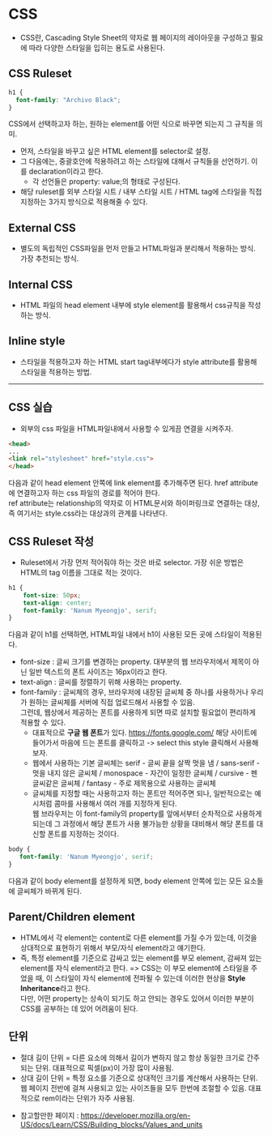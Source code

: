 # CSS
- CSS란, Cascading Style Sheet의 약자로 웹 페이지의 레이아웃을 구성하고 필요에 따라 다양한 스타일을 입히는 용도로 사용된다. 

## CSS Ruleset
```css
h1 {
  font-family: "Archivo Black";
}
```
CSS에서 선택하고자 하는, 원하는 element를 어떤 식으로 바꾸면 되는지 그 규칙을 의미.
- 먼저, 스타일을 바꾸고 싶은 HTML element를 selector로 설정.
- 그 다음에는, 중괄호안에 적용하려고 하는 스타일에 대해서 규칙들을 선언하기. 이를 declaration이라고 한다.
  - 각 선언들은 property: value;의 형태로 구성된다.
- 해당 ruleset를 외부 스타일 시트 / 내부 스타일 시트 / HTML tag에 스타일을 직접 지정하는 3가지 방식으로 적용해줄 수 있다.

## External CSS
- 별도의 독립적인 CSS파일을 먼저 만들고 HTML파일과 분리해서 적용하는 방식. 가장 추천되는 방식.

## Internal CSS
- HTML 파일의 head element 내부에 style element를 활용해서 css규칙을 작성하는 방식.

## Inline style
- 스타일을 적용하고자 하는 HTML start tag내부에다가 style attribute를 활용해 스타일을 적용하는 방법.

* * *
## CSS 실습
- 외부의 css 파일을 HTML파일내에서 사용할 수 있게끔 연결을 시켜주자.
```html
<head>
...
<link rel="stylesheet" href="style.css">
</head>
```
다음과 같이 head element 안쪽에 link element를 추가해주면 된다. href attribute에 연결하고자 하는 css 파일의 경로를 적어야 한다.  
ref attribute는 relationship의 약자로 이 HTML문서와 하이퍼링크로 연결하는 대상, 즉 여기서는 style.css라는 대상과의 관계를 나타낸다.

## CSS Ruleset 작성
- Ruleset에서 가장 먼저 적어줘야 하는 것은 바로 selector. 가장 쉬운 방법은 HTML의 tag 이름을 그대로 적는 것이다. 
```css
h1 {
    font-size: 50px;
    text-align: center;
    font-family: 'Nanum Myeongjo', serif;
}
```
다음과 같이 h1를 선택하면, HTML파일 내에서 h1이 사용된 모든 곳에 스타일이 적용된다.
- font-size : 글씨 크기를 변경하는 property. 대부분의 웹 브라우저에서 제목이 아닌 일반 텍스트의 폰트 사이즈는 16px이라고 한다. 
- text-align : 글씨를 정렬하기 위해 사용하는 property.
- font-family : 글씨체의 경우, 브라우저에 내장된 글씨체 중 하나를 사용하거나 우리가 원하는 글씨체를 서버에 직접 업로드해서 사용할 수 있음.  
  그런데, 웹상에서 제공하는 폰트를 사용하게 되면 따로 설치할 필요없이 편리하게 적용할 수 있다.
  - 대표적으로 **구글 웹 폰트**가 있다. https://fonts.google.com/ 해당 사이트에 들어가서 마음에 드는 폰트를 클릭하고 -> select this style 클릭해서 사용해보자.
  - 웹에서 사용하는 기본 글씨체는 serif - 글씨 끝을 살짝 멋을 냄 / sans-serif - 멋을 내지 않은 글씨체 / monospace - 자간이 일정한 글씨체 / cursive - 펜글씨같은 글씨체 / fantasy - 주로 제목용으로 사용하는 글씨체
  - 글씨체를 지정할 때는 사용하고자 하는 폰트만 적어주면 되나, 일반적으로는 예시처럼 콤마를 사용해서 여러 개를 지정하게 된다.  
    웹 브라우저는 이 font-family의 property를 앞에서부터 순차적으로 사용하게 되는데 그 과정에서 해당 폰트가 사용 불가능한 상황을 대비해서 해당 폰트를 대신할 폰트를 지정하는 것이다.  
 
 ```css
body {
    font-family: 'Nanum Myeongjo', serif;
}
```
다음과 같이 body element를 설정하게 되면, body element 안쪽에 있는 모든 요소들에 글씨체가 바뀌게 된다.


## Parent/Children element
- HTML에서 각 element는 content로 다른 element를 가질 수가 있는데, 이것을 상대적으로 표현하기 위해서 부모/자식 element라고 얘기한다.
- 즉, 특정 element를 기준으로 감싸고 있는 element를 부모 element, 감싸져 있는 element를 자식 element라고 한다.
=> CSS는 이 부모 element에 스타일을 주었을 때, 이 스타일이 자식 element에 전파될 수 있는데 이러한 현상을 **Style Inheritance**라고 한다.  
   다만, 어떤 property는 상속이 되기도 하고 안되는 경우도 있어서 이러한 부분이 CSS를 공부하는 데 있어 어려움이 된다.



## 단위
* 절대 길이 단위 = 다른 요소에 의해서 길이가 변하지 않고 항상 동일한 크기로 간주되는 단위. 대표적으로 픽셀(px)이 가장 많이 사용됨.
* 상대 길이 단위 = 특정 요소를 기준으로 상대적인 크기를 계산해서 사용하는 단위. 웹 페이지 전반에 걸쳐 사용되고 있는 사이즈들을 모두 한번에 조절할 수 있음. 대표적으로 rem이라는 단위가 자주 사용됨.
- 참고할만한 페이지 : https://developer.mozilla.org/en-US/docs/Learn/CSS/Building_blocks/Values_and_units  

